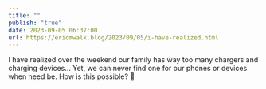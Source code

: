 ```yaml
---
title: ""
publish: "true"
date: 2023-09-05 06:37:00
url: https://ericmwalk.blog/2023/09/05/i-have-realized.html
---
```


I have realized over the weekend our family has way too many chargers and charging devices… Yet, we can never find one for our phones or devices when need be. How is this possible? 🤔
